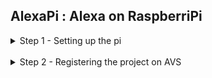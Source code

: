 ## AlexaPi : Alexa on RaspberriPi ##

<details>
  <summary>Step 1 - Setting up the pi</summary>
  <br />
   * 1) Copy the contents of the setup folder onto your desktop <br />
   * 2) Install etcher into your pc <br />
   * 3) Burn Raspian.img to the given sd card using etcher <br />
   * 4) insert the sd card into the raspberry pi <br />
   * 5) Poweron the rpi <br />
  </details>
  <br />
<details>
  <summary>Step 2 - Registering the project on AVS</summary>
  <br />
  1) Create an amazon developers account at  https://developer.amazon.com <br />
  2) Click the ALEXA VOICE SERVICE button <br />
  3) Click the GET STARTED button, then click the CREATE PRODUCT button. <br />
  4) Fill in Product Information
  5)
  </details>




